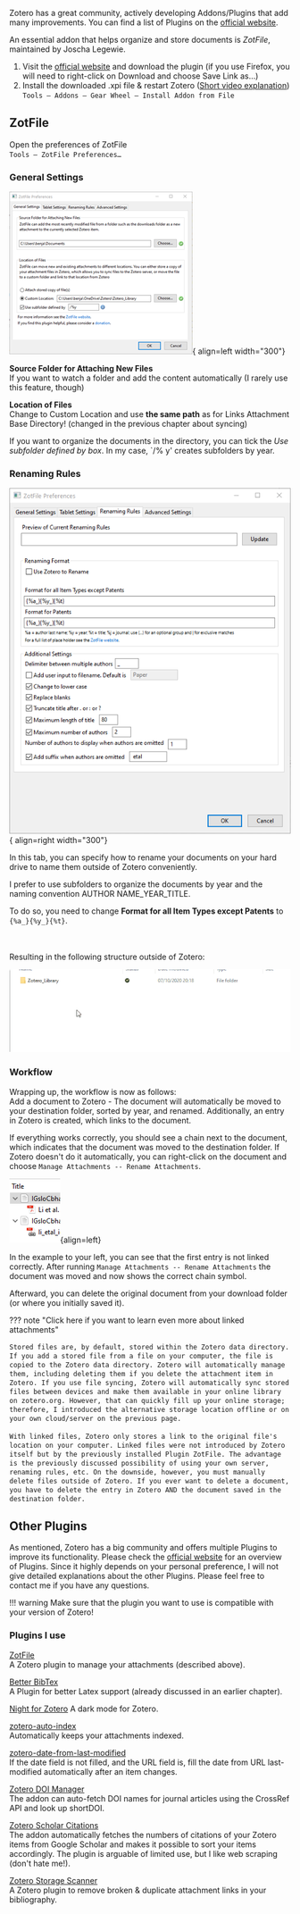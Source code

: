 Zotero has a great community, actively developing Addons/Plugins that add many improvements. You can find a list of Plugins on the [official website](https://www.zotero.org/support/plugins).

An essential addon that helps organize and store documents is *ZotFile*, maintained by Joscha Legewie.

1. Visit the [official website](http://zotfile.com/) and download the plugin (if you use Firefox, you will need to right-click on Download and choose Save Link as…)
2. Install the downloaded .xpi file & restart Zotero ([Short video explanation](images/05azotfile.gif))  
`Tools – Addons – Gear Wheel – Install Addon from File`

## ZotFile
Open the preferences of ZotFile  
`Tools – ZotFile Preferences…`

### General Settings
![](images/zotfile.png){ align=left width="300"}

**Source Folder for Attaching New Files**  
If you want to watch a folder and add the content automatically (I rarely use this feature, though)

**Location of Files**  
 Change to Custom Location and use **the same path** as for Links Attachment Base Directory! (changed in the previous chapter about syncing)


If you want to organize the documents in the directory, you can tick the *Use subfolder defined by box*. In my case, `/% y' creates subfolders by year.


### Renaming Rules

![](images/05dsubfolder.png){ align=right width="300"}

In this tab, you can specify how to rename your documents on your hard drive to name them outside of Zotero conveniently.

I prefer to use subfolders to organize the documents by year and the naming convention AUTHOR NAME_YEAR_TITLE.

To do so, you need to change **Format for all Item Types except Patents** to `{%a_}{%y_}{%t}`.

<br>
<br>
Resulting in the following structure outside of Zotero:

![](images/05csubfolder.gif)

### Workflow
Wrapping up, the workflow is now as follows:  
Add a document to Zotero - The document will automatically be moved to your destination folder, sorted by year, and renamed.
Additionally, an entry in Zotero is created, which links to the document.

If everything works correctly, you should see a chain next to the document, which indicates that the document was moved to the destination folder. If Zotero doesn't do it automatically, you can right-click on the document and choose ``Manage Attachments -- Rename Attachments``.

![](images/06linkedattachments.png){align=left}

In the example to your left, you can see that the first entry is not linked correctly. After running ``Manage Attachments -- Rename Attachments`` the document was moved and now shows the correct chain symbol.

Afterward, you can delete the original document from your download folder (or where you initially saved it).

??? note "Click here if you want to learn even more about linked attachments"

    Stored files are, by default, stored within the Zotero data directory. If you add a stored file from a file on your computer, the file is copied to the Zotero data directory. Zotero will automatically manage them, including deleting them if you delete the attachment item in Zotero. If you use file syncing, Zotero will automatically sync stored files between devices and make them available in your online library on zotero.org. However, that can quickly fill up your online storage; therefore, I introduced the alternative storage location offline or on your own cloud/server on the previous page.

    With linked files, Zotero only stores a link to the original file's location on your computer. Linked files were not introduced by Zotero itself but by the previously installed Plugin ZotFile. The advantage is the previously discussed possibility of using your own server, renaming rules, etc. On the downside, however, you must manually delete files outside of Zotero. If you ever want to delete a document, you have to delete the entry in Zotero AND the document saved in the destination folder.

## Other Plugins

As mentioned, Zotero has a big community and offers multiple Plugins to improve its functionality. Please check the [official website](https://www.zotero.org/support/plugins) for an overview of Plugins. Since it highly depends on your personal preference, I will not give detailed explanations about the other Plugins. Please feel free to contact me if you have any questions.

!!! warning
    Make sure that the plugin you want to use is compatible with your version of Zotero!

### Plugins I use  

[ZotFile](http://zotfile.com/)  
A Zotero plugin to manage your attachments (described above).

[Better BibTex](https://retorque.re/zotero-better-bibtex/)  
A Plugin for better Latex support (already discussed in an earlier chapter).

[Night for Zotero](https://github.com/tefkah/zotero-night)
A dark mode for Zotero.

[zotero-auto-index](https://github.com/retorquere/zotero-auto-index#readme)  
Automatically keeps your attachments indexed.

[zotero-date-from-last-modified](https://github.com/retorquere/zotero-date-from-last-modified)  
If the date field is not filled, and the URL field is, fill the date from URL last-modified automatically after an item changes.

[Zotero DOI Manager](https://github.com/bwiernik/zotero-shortdoi)  
The addon can auto-fetch DOI names for journal articles using the CrossRef API and look up shortDOI.

[Zotero Scholar Citations](https://github.com/beloglazov/zotero-scholar-citations)  
The addon automatically fetches the numbers of citations of your Zotero items from Google Scholar and makes it possible to sort your items accordingly. The plugin is arguable of limited use, but I like web scraping (don't hate me!).

[Zotero Storage Scanner](https://github.com/retorquere/zotero-storage-scanner#readme)  
A Zotero plugin to remove broken & duplicate attachment links in your bibliography.